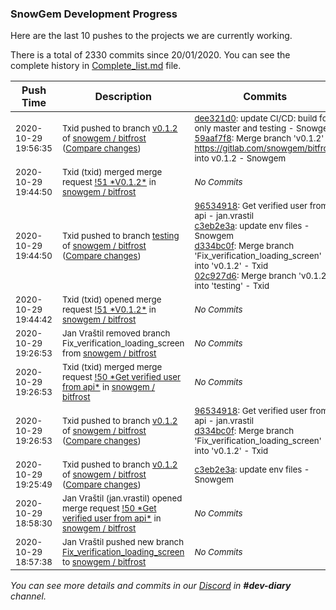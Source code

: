 
### SnowGem Development Progress

Here are the last 10 pushes to the projects we are currently working.

There is a total of 2330 commits since 20/01/2020. You can see the complete history in
 [Complete_list.md](Complete_list.md) file.

| Push Time | Description | Commits |
| --- | --- | --- |
| <sub>2020-10-29 19:56:35</sub> | <sub>Txid pushed to branch [v0\.1\.2](https://gitlab.com/snowgem/bitfrost/commits/v0.1.2) of [snowgem / bitfrost](https://gitlab.com/snowgem/bitfrost) ([Compare changes](https://gitlab.com/snowgem/bitfrost/compare/d334bc0f0f159a00594a510f683c9e20eda23666...59aaf7f8873232bae4e2c325043ddcd449988202))</sub> | <sub>[dee321d0](https://gitlab.com/snowgem/bitfrost/-/commit/dee321d070f4895df768a26e8775096feb51c5aa): update CI/CD: build for only master and testing - Snowgem<br>[59aaf7f8](https://gitlab.com/snowgem/bitfrost/-/commit/59aaf7f8873232bae4e2c325043ddcd449988202): Merge branch 'v0.1.2' of https://gitlab.com/snowgem/bitfrost into v0.1.2 - Snowgem</sub> |
| <sub>2020-10-29 19:44:50</sub> | <sub>Txid (txid) merged merge request [\!51 \*V0\.1\.2\*](https://gitlab.com/snowgem/bitfrost/-/merge_requests/51) in [snowgem / bitfrost](https://gitlab.com/snowgem/bitfrost)</sub> | <sub>_No Commits_</sub> |
| <sub>2020-10-29 19:44:50</sub> | <sub>Txid pushed to branch [testing](https://gitlab.com/snowgem/bitfrost/commits/testing) of [snowgem / bitfrost](https://gitlab.com/snowgem/bitfrost) ([Compare changes](https://gitlab.com/snowgem/bitfrost/compare/223fc70d67d4a1dc8849f0dc6323d7d72acc3e80...02c927d616fceb5affdcfa5ba894d181195e9170))</sub> | <sub>[96534918](https://gitlab.com/snowgem/bitfrost/-/commit/965349188ba0aa949d2d3e939f48059b9c3ff3dd): Get verified user from api - jan.vrastil<br>[c3eb2e3a](https://gitlab.com/snowgem/bitfrost/-/commit/c3eb2e3ab6c535132972580015e8cd4864e3e1d8): update env files - Snowgem<br>[d334bc0f](https://gitlab.com/snowgem/bitfrost/-/commit/d334bc0f0f159a00594a510f683c9e20eda23666): Merge branch 'Fix_verification_loading_screen' into 'v0.1.2' - Txid<br>[02c927d6](https://gitlab.com/snowgem/bitfrost/-/commit/02c927d616fceb5affdcfa5ba894d181195e9170): Merge branch 'v0.1.2' into 'testing' - Txid</sub> |
| <sub>2020-10-29 19:44:42</sub> | <sub>Txid (txid) opened merge request [\!51 \*V0\.1\.2\*](https://gitlab.com/snowgem/bitfrost/-/merge_requests/51) in [snowgem / bitfrost](https://gitlab.com/snowgem/bitfrost)</sub> | <sub>_No Commits_</sub> |
| <sub>2020-10-29 19:26:53</sub> | <sub>Jan Vraštil removed branch Fix_verification_loading_screen from [snowgem / bitfrost](https://gitlab.com/snowgem/bitfrost)</sub> | <sub>_No Commits_</sub> |
| <sub>2020-10-29 19:26:53</sub> | <sub>Txid (txid) merged merge request [\!50 \*Get verified user from api\*](https://gitlab.com/snowgem/bitfrost/-/merge_requests/50) in [snowgem / bitfrost](https://gitlab.com/snowgem/bitfrost)</sub> | <sub>_No Commits_</sub> |
| <sub>2020-10-29 19:26:53</sub> | <sub>Txid pushed to branch [v0\.1\.2](https://gitlab.com/snowgem/bitfrost/commits/v0.1.2) of [snowgem / bitfrost](https://gitlab.com/snowgem/bitfrost) ([Compare changes](https://gitlab.com/snowgem/bitfrost/compare/c3eb2e3ab6c535132972580015e8cd4864e3e1d8...d334bc0f0f159a00594a510f683c9e20eda23666))</sub> | <sub>[96534918](https://gitlab.com/snowgem/bitfrost/-/commit/965349188ba0aa949d2d3e939f48059b9c3ff3dd): Get verified user from api - jan.vrastil<br>[d334bc0f](https://gitlab.com/snowgem/bitfrost/-/commit/d334bc0f0f159a00594a510f683c9e20eda23666): Merge branch 'Fix_verification_loading_screen' into 'v0.1.2' - Txid</sub> |
| <sub>2020-10-29 19:25:49</sub> | <sub>Txid pushed to branch [v0\.1\.2](https://gitlab.com/snowgem/bitfrost/commits/v0.1.2) of [snowgem / bitfrost](https://gitlab.com/snowgem/bitfrost) ([Compare changes](https://gitlab.com/snowgem/bitfrost/compare/fedb05bd1f7276e58b59354c8c6dada437b4cc4e...c3eb2e3ab6c535132972580015e8cd4864e3e1d8))</sub> | <sub>[c3eb2e3a](https://gitlab.com/snowgem/bitfrost/-/commit/c3eb2e3ab6c535132972580015e8cd4864e3e1d8): update env files - Snowgem</sub> |
| <sub>2020-10-29 18:58:30</sub> | <sub>Jan Vraštil (jan.vrastil) opened merge request [\!50 \*Get verified user from api\*](https://gitlab.com/snowgem/bitfrost/-/merge_requests/50) in [snowgem / bitfrost](https://gitlab.com/snowgem/bitfrost)</sub> | <sub>_No Commits_</sub> |
| <sub>2020-10-29 18:57:38</sub> | <sub>Jan Vraštil pushed new branch [Fix\_verification\_loading\_screen](https://gitlab.com/snowgem/bitfrost/commits/Fix_verification_loading_screen) to [snowgem / bitfrost](https://gitlab.com/snowgem/bitfrost)</sub> | <sub>_No Commits_</sub> |

_You can see more details and commits in our [Discord](https://discord.gg/zumGnbg) in **#dev-diary** channel._
